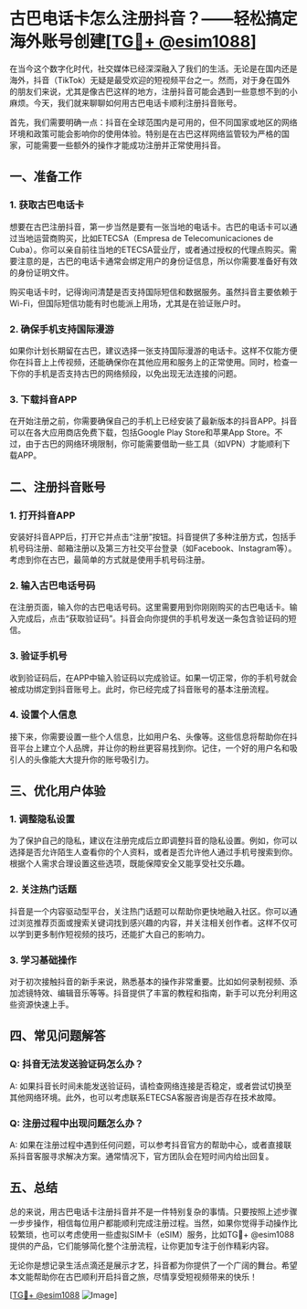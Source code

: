 # 古巴电话卡怎么注册抖音？——轻松搞定海外账号创建[[TG💪+ @esim1088](https://t.me/s/esim1088)]

在当今这个数字化时代，社交媒体已经深深融入了我们的生活。无论是在国内还是海外，抖音（TikTok）无疑是最受欢迎的短视频平台之一。然而，对于身在国外的朋友们来说，尤其是像古巴这样的地方，注册抖音可能会遇到一些意想不到的小麻烦。今天，我们就来聊聊如何用古巴电话卡顺利注册抖音账号。

首先，我们需要明确一点：抖音在全球范围内是可用的，但不同国家或地区的网络环境和政策可能会影响你的使用体验。特别是在古巴这样网络监管较为严格的国家，可能需要一些额外的操作才能成功注册并正常使用抖音。

## 一、准备工作

### 1. 获取古巴电话卡

想要在古巴注册抖音，第一步当然是要有一张当地的电话卡。古巴的电话卡可以通过当地运营商购买，比如ETECSA（Empresa de Telecomunicaciones de Cuba）。你可以亲自前往当地的ETECSA营业厅，或者通过授权的代理点购买。需要注意的是，古巴的电话卡通常会绑定用户的身份证信息，所以你需要准备好有效的身份证明文件。

购买电话卡时，记得询问清楚是否支持国际短信和数据服务。虽然抖音主要依赖于Wi-Fi，但国际短信功能有时也能派上用场，尤其是在验证账户时。

### 2. 确保手机支持国际漫游

如果你计划长期留在古巴，建议选择一张支持国际漫游的电话卡。这样不仅能方便你在抖音上上传视频，还能确保你在其他应用和服务上的正常使用。同时，检查一下你的手机是否支持古巴的网络频段，以免出现无法连接的问题。

### 3. 下载抖音APP

在开始注册之前，你需要确保自己的手机上已经安装了最新版本的抖音APP。抖音可以在各大应用商店免费下载，包括Google Play Store和苹果App Store。不过，由于古巴的网络环境限制，你可能需要借助一些工具（如VPN）才能顺利下载APP。

## 二、注册抖音账号

### 1. 打开抖音APP

安装好抖音APP后，打开它并点击“注册”按钮。抖音提供了多种注册方式，包括手机号码注册、邮箱注册以及第三方社交平台登录（如Facebook、Instagram等）。考虑到你在古巴，最简单的方式就是使用手机号码注册。

### 2. 输入古巴电话号码

在注册页面，输入你的古巴电话号码。这里需要用到你刚刚购买的古巴电话卡。输入完成后，点击“获取验证码”。抖音会向你提供的手机号发送一条包含验证码的短信。

### 3. 验证手机号

收到验证码后，在APP中输入验证码以完成验证。如果一切正常，你的手机号就会被成功绑定到抖音账号上。此时，你已经完成了抖音账号的基本注册流程。

### 4. 设置个人信息

接下来，你需要设置一些个人信息，比如用户名、头像等。这些信息将帮助你在抖音平台上建立个人品牌，并让你的粉丝更容易找到你。记住，一个好的用户名和吸引人的头像能大大提升你的账号吸引力。

## 三、优化用户体验

### 1. 调整隐私设置

为了保护自己的隐私，建议在注册完成后立即调整抖音的隐私设置。例如，你可以选择是否允许陌生人查看你的个人资料，或者是否允许他人通过手机号搜索到你。根据个人需求合理设置这些选项，既能保障安全又能享受社交乐趣。

### 2. 关注热门话题

抖音是一个内容驱动型平台，关注热门话题可以帮助你更快地融入社区。你可以通过浏览推荐页面或搜索关键词找到感兴趣的内容，并关注相关创作者。这样不仅可以学到更多制作短视频的技巧，还能扩大自己的影响力。

### 3. 学习基础操作

对于初次接触抖音的新手来说，熟悉基本的操作非常重要。比如如何录制视频、添加滤镜特效、编辑音乐等等。抖音提供了丰富的教程和指南，新手可以充分利用这些资源快速上手。

## 四、常见问题解答

### Q: 抖音无法发送验证码怎么办？

A: 如果抖音长时间未能发送验证码，请检查网络连接是否稳定，或者尝试切换至其他网络环境。此外，也可以考虑联系ETECSA客服咨询是否存在技术故障。

### Q: 注册过程中出现问题怎么办？

A: 如果在注册过程中遇到任何问题，可以参考抖音官方的帮助中心，或者直接联系抖音客服寻求解决方案。通常情况下，官方团队会在短时间内给出回复。

## 五、总结

总的来说，用古巴电话卡注册抖音并不是一件特别复杂的事情。只要按照上述步骤一步步操作，相信每位用户都能顺利完成注册过程。当然，如果你觉得手动操作比较繁琐，也可以考虑使用一些虚拟SIM卡（eSIM）服务，比如TG💪+ @esim1088提供的产品，它们能够简化整个注册流程，让你更加专注于创作精彩内容。

无论你是想记录生活点滴还是展示才艺，抖音都为你提供了一个广阔的舞台。希望本文能帮助你在古巴顺利开启抖音之旅，尽情享受短视频带来的快乐！

[[TG💪+ @esim1088](https://t.me/s/esim1088) ![Image](https://i.postimg.cc/4NQfJmqS/Snipaste-2025-05-13-00-14-12.png)]